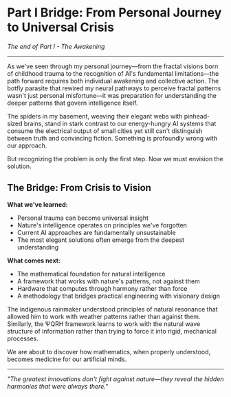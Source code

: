 # Part I Bridge: From Personal Journey to Universal Crisis

*The end of Part I - The Awakening*

---

As we've seen through my personal journey—from the fractal visions born of childhood trauma to the recognition of AI's fundamental limitations—the path forward requires both individual awakening and collective action. The botfly parasite that rewired my neural pathways to perceive fractal patterns wasn't just personal misfortune—it was preparation for understanding the deeper patterns that govern intelligence itself.

The spiders in my basement, weaving their elegant webs with pinhead-sized brains, stand in stark contrast to our energy-hungry AI systems that consume the electrical output of small cities yet still can't distinguish between truth and convincing fiction. Something is profoundly wrong with our approach.

But recognizing the problem is only the first step. Now we must envision the solution.

## The Bridge: From Crisis to Vision

**What we've learned:**
- Personal trauma can become universal insight
- Nature's intelligence operates on principles we've forgotten
- Current AI approaches are fundamentally unsustainable
- The most elegant solutions often emerge from the deepest understanding

**What comes next:**
- The mathematical foundation for natural intelligence
- A framework that works with nature's patterns, not against them
- Hardware that computes through harmony rather than force
- A methodology that bridges practical engineering with visionary design

The indigenous rainmaker understood principles of natural resonance that allowed him to work with weather patterns rather than against them. Similarly, the ΨQRH framework learns to work with the natural wave structure of information rather than trying to force it into rigid, mechanical processes.

We are about to discover how mathematics, when properly understood, becomes medicine for our artificial minds.

---

*"The greatest innovations don't fight against nature—they reveal the hidden harmonies that were always there."*